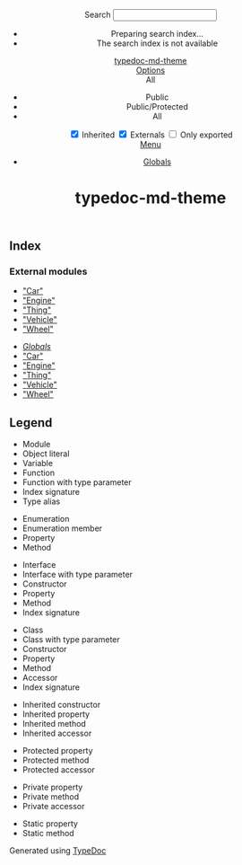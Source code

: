 <!doctype html>
<html class="default no-js">
<head>
	<meta charset="utf-8">
	<meta http-equiv="X-UA-Compatible" content="IE=edge">
	<title>typedoc-md-theme</title>
	<meta name="description" content="">
	<meta name="viewport" content="width=device-width, initial-scale=1">
	<link rel="stylesheet" href="assets/css/main.css">
</head>
<body>
<header>
	<div class="tsd-page-toolbar">
		<div class="container">
			<div class="table-wrap">
				<div class="table-cell" id="tsd-search" data-index="assets/js/search.js" data-base=".">
					<div class="field">
						<label for="tsd-search-field" class="tsd-widget search no-caption">Search</label>
						<input id="tsd-search-field" type="text" />
					</div>
					<ul class="results">
						<li class="state loading">Preparing search index...</li>
						<li class="state failure">The search index is not available</li>
					</ul>
					<a href="index.html" class="title">typedoc-md-theme</a>
				</div>
				<div class="table-cell" id="tsd-widgets">
					<div id="tsd-filter">
						<a href="#" class="tsd-widget options no-caption" data-toggle="options">Options</a>
						<div class="tsd-filter-group">
							<div class="tsd-select" id="tsd-filter-visibility">
								<span class="tsd-select-label">All</span>
								<ul class="tsd-select-list">
									<li data-value="public">Public</li>
									<li data-value="protected">Public/Protected</li>
									<li data-value="private" class="selected">All</li>
								</ul>
							</div>
							<input type="checkbox" id="tsd-filter-inherited" checked />
							<label class="tsd-widget" for="tsd-filter-inherited">Inherited</label>
							<input type="checkbox" id="tsd-filter-externals" checked />
							<label class="tsd-widget" for="tsd-filter-externals">Externals</label>
							<input type="checkbox" id="tsd-filter-only-exported" />
							<label class="tsd-widget" for="tsd-filter-only-exported">Only exported</label>
						</div>
					</div>
					<a href="#" class="tsd-widget menu no-caption" data-toggle="menu">Menu</a>
				</div>
			</div>
		</div>
	</div>
	<div class="tsd-page-title">
		<div class="container">
			<ul class="tsd-breadcrumb">
				<li>
					<a href="globals.md">Globals</a>
				</li>
			</ul>
			<h1> typedoc-md-theme</h1>
		</div>
	</div>
</header>
<div class="container container-main">
	<div class="row">
		<div class="col-8 col-content">
			<section class="tsd-panel-group tsd-index-group">
				<h2>Index</h2>
				<section class="tsd-panel tsd-index-panel">
					<div class="tsd-index-content">
						<section class="tsd-index-section ">
							<h3>External modules</h3>
							<ul class="tsd-index-list">
								<li class="tsd-kind-external-module"><a href="modules/_car_.md" class="tsd-kind-icon">"<wbr>Car"</a></li>
								<li class="tsd-kind-external-module"><a href="modules/_engine_.md" class="tsd-kind-icon">"<wbr>Engine"</a></li>
								<li class="tsd-kind-external-module"><a href="modules/_thing_.md" class="tsd-kind-icon">"<wbr>Thing"</a></li>
								<li class="tsd-kind-external-module"><a href="modules/_vehicle_.md" class="tsd-kind-icon">"<wbr>Vehicle"</a></li>
								<li class="tsd-kind-external-module"><a href="modules/_wheel_.md" class="tsd-kind-icon">"<wbr>Wheel"</a></li>
							</ul>
						</section>
					</div>
				</section>
			</section>
		</div>
		<div class="col-4 col-menu menu-sticky-wrap menu-highlight">
			<nav class="tsd-navigation primary">
				<ul>
					<li class="globals current ">
						<a href="globals.md"><em>Globals</em></a>
					</li>
					<li class=" tsd-kind-external-module">
						<a href="modules/_car_.md">"<wbr>Car"</a>
					</li>
					<li class=" tsd-kind-external-module">
						<a href="modules/_engine_.md">"<wbr>Engine"</a>
					</li>
					<li class=" tsd-kind-external-module">
						<a href="modules/_thing_.md">"<wbr>Thing"</a>
					</li>
					<li class=" tsd-kind-external-module">
						<a href="modules/_vehicle_.md">"<wbr>Vehicle"</a>
					</li>
					<li class=" tsd-kind-external-module">
						<a href="modules/_wheel_.md">"<wbr>Wheel"</a>
					</li>
				</ul>
			</nav>
			<nav class="tsd-navigation secondary menu-sticky">
				<ul class="before-current">
				</ul>
			</nav>
		</div>
	</div>
</div>
<footer class="with-border-bottom">
	<div class="container">
		<h2>Legend</h2>
		<div class="tsd-legend-group">
			<ul class="tsd-legend">
				<li class="tsd-kind-module"><span class="tsd-kind-icon">Module</span></li>
				<li class="tsd-kind-object-literal"><span class="tsd-kind-icon">Object literal</span></li>
				<li class="tsd-kind-variable"><span class="tsd-kind-icon">Variable</span></li>
				<li class="tsd-kind-function"><span class="tsd-kind-icon">Function</span></li>
				<li class="tsd-kind-function tsd-has-type-parameter"><span class="tsd-kind-icon">Function with type parameter</span></li>
				<li class="tsd-kind-index-signature"><span class="tsd-kind-icon">Index signature</span></li>
				<li class="tsd-kind-type-alias"><span class="tsd-kind-icon">Type alias</span></li>
			</ul>
			<ul class="tsd-legend">
				<li class="tsd-kind-enum"><span class="tsd-kind-icon">Enumeration</span></li>
				<li class="tsd-kind-enum-member"><span class="tsd-kind-icon">Enumeration member</span></li>
				<li class="tsd-kind-property tsd-parent-kind-enum"><span class="tsd-kind-icon">Property</span></li>
				<li class="tsd-kind-method tsd-parent-kind-enum"><span class="tsd-kind-icon">Method</span></li>
			</ul>
			<ul class="tsd-legend">
				<li class="tsd-kind-interface"><span class="tsd-kind-icon">Interface</span></li>
				<li class="tsd-kind-interface tsd-has-type-parameter"><span class="tsd-kind-icon">Interface with type parameter</span></li>
				<li class="tsd-kind-constructor tsd-parent-kind-interface"><span class="tsd-kind-icon">Constructor</span></li>
				<li class="tsd-kind-property tsd-parent-kind-interface"><span class="tsd-kind-icon">Property</span></li>
				<li class="tsd-kind-method tsd-parent-kind-interface"><span class="tsd-kind-icon">Method</span></li>
				<li class="tsd-kind-index-signature tsd-parent-kind-interface"><span class="tsd-kind-icon">Index signature</span></li>
			</ul>
			<ul class="tsd-legend">
				<li class="tsd-kind-class"><span class="tsd-kind-icon">Class</span></li>
				<li class="tsd-kind-class tsd-has-type-parameter"><span class="tsd-kind-icon">Class with type parameter</span></li>
				<li class="tsd-kind-constructor tsd-parent-kind-class"><span class="tsd-kind-icon">Constructor</span></li>
				<li class="tsd-kind-property tsd-parent-kind-class"><span class="tsd-kind-icon">Property</span></li>
				<li class="tsd-kind-method tsd-parent-kind-class"><span class="tsd-kind-icon">Method</span></li>
				<li class="tsd-kind-accessor tsd-parent-kind-class"><span class="tsd-kind-icon">Accessor</span></li>
				<li class="tsd-kind-index-signature tsd-parent-kind-class"><span class="tsd-kind-icon">Index signature</span></li>
			</ul>
			<ul class="tsd-legend">
				<li class="tsd-kind-constructor tsd-parent-kind-class tsd-is-inherited"><span class="tsd-kind-icon">Inherited constructor</span></li>
				<li class="tsd-kind-property tsd-parent-kind-class tsd-is-inherited"><span class="tsd-kind-icon">Inherited property</span></li>
				<li class="tsd-kind-method tsd-parent-kind-class tsd-is-inherited"><span class="tsd-kind-icon">Inherited method</span></li>
				<li class="tsd-kind-accessor tsd-parent-kind-class tsd-is-inherited"><span class="tsd-kind-icon">Inherited accessor</span></li>
			</ul>
			<ul class="tsd-legend">
				<li class="tsd-kind-property tsd-parent-kind-class tsd-is-protected"><span class="tsd-kind-icon">Protected property</span></li>
				<li class="tsd-kind-method tsd-parent-kind-class tsd-is-protected"><span class="tsd-kind-icon">Protected method</span></li>
				<li class="tsd-kind-accessor tsd-parent-kind-class tsd-is-protected"><span class="tsd-kind-icon">Protected accessor</span></li>
			</ul>
			<ul class="tsd-legend">
				<li class="tsd-kind-property tsd-parent-kind-class tsd-is-private"><span class="tsd-kind-icon">Private property</span></li>
				<li class="tsd-kind-method tsd-parent-kind-class tsd-is-private"><span class="tsd-kind-icon">Private method</span></li>
				<li class="tsd-kind-accessor tsd-parent-kind-class tsd-is-private"><span class="tsd-kind-icon">Private accessor</span></li>
			</ul>
			<ul class="tsd-legend">
				<li class="tsd-kind-property tsd-parent-kind-class tsd-is-static"><span class="tsd-kind-icon">Static property</span></li>
				<li class="tsd-kind-call-signature tsd-parent-kind-class tsd-is-static"><span class="tsd-kind-icon">Static method</span></li>
			</ul>
		</div>
	</div>
</footer>
<div class="container tsd-generator">
	<p>Generated using <a href="http://typedoc.org/" target="_blank">TypeDoc</a></p>
</div>
<div class="overlay"></div>
<script src="assets/js/main.js"></script>
<script>if (location.protocol == 'file:') document.write('<script src="assets/js/search.js"><' + '/script>');</script>
</body>
</html>